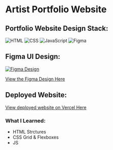 # Artist Portfolio Website

## Portfolio Website Design Stack:

![HTML](https://img.shields.io/badge/HTML-239120?style=for-the-badge&logo=html5&logoColor=white)
![CSS](https://img.shields.io/badge/CSS-1572B6?style=for-the-badge&logo=css3&logoColor=white)
![JavaScript](https://img.shields.io/badge/JavaScript-F7DF1E?style=for-the-badge&logo=javascript&logoColor=black)
![Figma](https://img.shields.io/badge/Figma-F24E1E?style=for-the-badge&logo=figma&logoColor=white)

## Figma UI Design:
[![Figma Design](https://i.gyazo.com/30cffb45024e1147c1885ea31726f1b3.png)](https://www.figma.com/file/L6ZmkzPi6lfb5O3Nlogzij/Heide-Leciejewski)

[View the Figma Design Here](https://www.figma.com/file/L6ZmkzPi6lfb5O3Nlogzij/Heide-Leciejewski)

## Deployed Website:
[View deployed website on Vercel Here](https://hl-artist-portfolio-website.vercel.app/)

### What I Learned:
- HTML Strctures
- CSS Grid & Flexboxes
- JS
